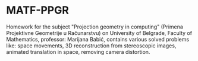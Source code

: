 # MATF-PPGR
Homework for the subject "Projection geometry in computing" (Primena Projektivne Geometrije u Računarstvu) on University of Belgrade, Faculty of Mathematics, professor: Marijana Babić, contains various solved problems like: space movements, 3D reconstruction from stereoscopic images, animated translation in space, removing camera distortion.
